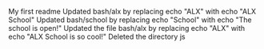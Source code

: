 My first readme
Updated bash/alx by replacing echo "ALX" with echo "ALX School"
Updated bash/school by replacing echo "School" with echo "The school is open!"
Updated the file bash/alx by replacing echo "ALX" with echo "ALX School is so cool!"
Deleted the directory js
